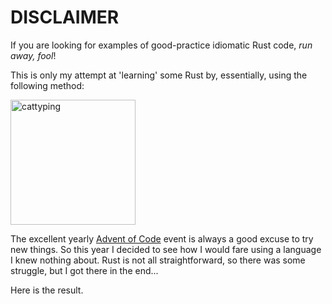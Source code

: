 # DISCLAIMER

If you are looking for examples of good-practice idiomatic Rust code, _run away, fool_!

This is only my attempt at 'learning' some Rust by, essentially, using the following method:

<img alt="cattyping" width=200 src="https://media3.giphy.com/media/7NoNw4pMNTvgc/giphy.gif">

The excellent yearly [Advent of Code](https://adventofcode.com/) event is always a good excuse to try new things. So this year I decided to see how I would fare using a language I knew nothing about. Rust is not all straightforward, so there was some struggle, but I got there in the end...

Here is the result.
